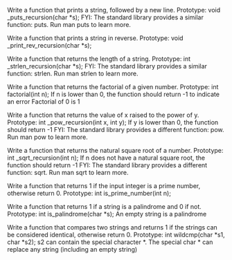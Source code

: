 Write a function that prints a string, followed by a new line.
    Prototype: void _puts_recursion(char *s);
    FYI: The standard library provides a similar function: puts. Run man puts to learn more.
    
Write a function that prints a string in reverse. Prototype: void _print_rev_recursion(char *s);

Write a function that returns the length of a string.
    Prototype: int _strlen_recursion(char *s);
    FYI: The standard library provides a similar function: strlen. Run man strlen to learn more.
    
Write a function that returns the factorial of a given number.
    Prototype: int factorial(int n);
    If n is lower than 0, the function should return -1 to indicate an error
    Factorial of 0 is 1
    
Write a function that returns the value of x raised to the power of y.
    Prototype: int _pow_recursion(int x, int y);
    If y is lower than 0, the function should return -1
    FYI: The standard library provides a different function: pow. Run man pow to learn more.
    
Write a function that returns the natural square root of a number.
    Prototype: int _sqrt_recursion(int n);
    If n does not have a natural square root, the function should return -1
    FYI: The standard library provides a different function: sqrt. Run man sqrt to learn more.
    
Write a function that returns 1 if the input integer is a prime number, otherwise return 0. Prototype: int is_prime_number(int n);

Write a function that returns 1 if a string is a palindrome and 0 if not.
    Prototype: int is_palindrome(char *s);
    An empty string is a palindrome
    
Write a function that compares two strings and returns 1 if the strings can be considered identical, otherwise return 0.
    Prototype: int wildcmp(char *s1, char *s2);
    s2 can contain the special character *.
    The special char * can replace any string (including an empty string)
